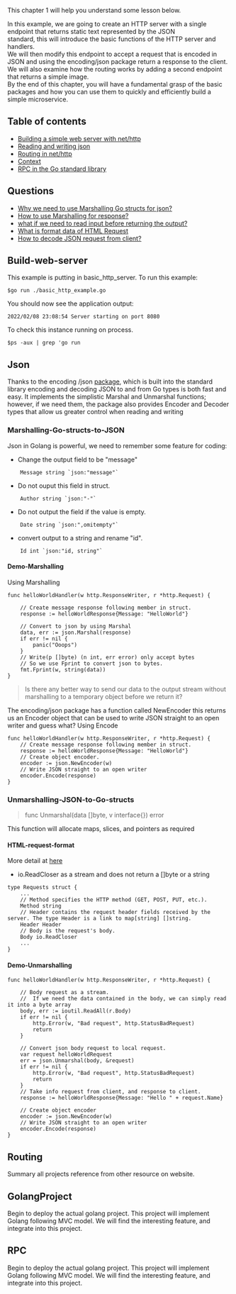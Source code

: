 This chapter 1 will help you understand some lesson below.  

In this example, we are going to create an HTTP server with a single endpoint that returns static text represented by the JSON  
standard, this will introduce the basic functions of the HTTP server and handlers.  
We will then modify this endpoint to accept a request that is encoded in JSON and using the encoding/json package return a response to the client.  
We will also examine how the routing works by adding a second endpoint that returns a simple image.  
By the end of this chapter, you will have a fundamental grasp of the basic packages and how you can use them to quickly and
efficiently build a simple microservice.  

## Table of contents
* [Building a simple web server with net/http](#Build-web-server) 
* [Reading and writing json](#technologies)
* [Routing in net/http](#Routing)
* [Context](#Context)
* [RPC in the Go standard library](#RPC)

## Questions
* [Why we need to use Marshalling Go structs for json?](#Marshalling-Go-structs-to-JSON)
* [How to use Marshalling for response?](#Demo-Marshalling)
* [what if we need to read input before returning the output?](#Unmarshalling-JSON-to-Go-structs)
* [What is format data of HTML Request](https://github.com/huavanthong/MasterGolang/blob/main/01_GettingStarted/book-go-web-application/Chapter_4_Processing_Requests/README.md#HTML-Form)
* [How to decode JSON request from client?](#Demo-Unmarshalling)


## Build-web-server

This example is putting in basic_http_server.
To run this example:  
```
$go run ./basic_http_example.go
```

You should now see the application output:  
```
2022/02/08 23:08:54 Server starting on port 8080
```

To check this instance running on process.  
```
$ps -aux | grep 'go run
```
## Json
Thanks to the encoding /json [package](https://pkg.go.dev/encoding/json), which is built into the standard library encoding and decoding JSON to and from Go types is both fast and easy.
It implements the simplistic Marshal and Unmarshal functions; however, if we need them, the package also provides Encoder and Decoder types that allow us greater control when reading and writing

### Marshalling-Go-structs-to-JSON 
Json in Golang is powerful, we need to remember some feature for coding:
* Change the output field to be "message"
```
    Message string `json:"message"`
```
* Do not ouput this field in struct.
```
    Author string `json:"-"`
```
* Do not output the field if the value is empty.
```
    Date string `json:",omitempty"`
```
* convert output to a string and rename "id".
```
    Id int `json:"id, string"`
```
#### Demo-Marshalling
Using Marshalling
```
func helloWorldHandler(w http.ResponseWriter, r *http.Request) {

	// Create message response following member in struct.
	response := helloWorldResponse{Message: "HelloWorld"}

	// Convert to json by using Marshal
	data, err := json.Marshal(response)
	if err != nil {
		panic("Ooops")
	}
	// Write(p []byte) (n int, err error) only accept bytes
	// So we use Fprint to convert json to bytes.
	fmt.Fprint(w, string(data))
}
```
> Is there any better way to send our data to the output stream without marshalling to a temporary object before we return it?

The encoding/json package has a function called NewEncoder this returns us an Encoder object that can be used to write JSON straight to an open writer and guess what? 
Using Encode  
```
func helloWorldHandler(w http.ResponseWriter, r *http.Request) {
	// Create message response following member in struct.
	response := helloWorldResponse{Message: "HelloWorld"}
	// Create object encoder.
	encoder := json.NewEncoder(w)
	// Write JSON straight to an open writer
	encoder.Encode(response)
}
```
### Unmarshalling-JSON-to-Go-structs
> func Unmarshal(data []byte, v interface{}) error

This function will allocate maps, slices, and pointers as required  
#### HTML-request-format
More detail at [here](https://github.com/huavanthong/MasterGolang/blob/main/01_GettingStarted/book-go-web-application/Chapter_4_Processing_Requests/README.md#HTML-Form)
* io.ReadCloser as a stream and does not return a []byte or a string
```
type Requests struct {
    ...
    // Method specifies the HTTP method (GET, POST, PUT, etc.).
    Method string
    // Header contains the request header fields received by the server. The type Header is a link to map[string] []string.
    Header Header
    // Body is the request's body.
    Body io.ReadCloser
    ...
}
```
#### Demo-Unmarshalling
```
func helloWorldHandler(w http.ResponseWriter, r *http.Request) {

	// Body request as a stream.
	//  If we need the data contained in the body, we can simply read it into a byte array
	body, err := ioutil.ReadAll(r.Body)
	if err != nil {
		http.Error(w, "Bad request", http.StatusBadRequest)
		return
	}

	// Convert json body request to local request.
	var request helloWorldRequest
	err = json.Unmarshal(body, &request)
	if err != nil {
		http.Error(w, "Bad request", http.StatusBadRequest)
		return
	}
	// Take info request from client, and response to client.
	response := helloWorldResponse{Message: "Hello " + request.Name}

	// Create object encoder
	encoder := json.NewEncoder(w)
	// Write JSON straight to an open writer
	encoder.Encode(response)
}
```
## Routing
Summary all projects reference from other resource on website.

## GolangProject
Begin to deploy the actual golang project. This project will implement Golang following MVC model. 
We will find the interesting feature, and integrate into this project.

## RPC
Begin to deploy the actual golang project. This project will implement Golang following MVC model. 
We will find the interesting feature, and integrate into this project.
